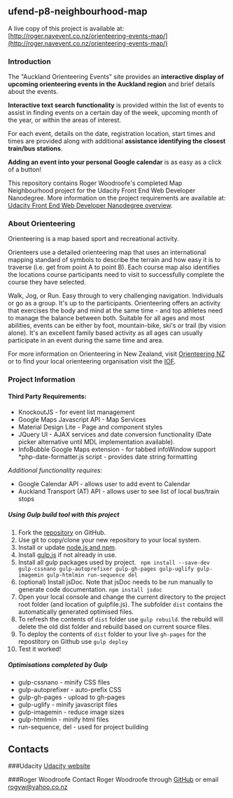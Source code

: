 ## ufend-p8-neighbourhood-map

A live copy of this project is available at:
[http://roger.navevent.co.nz/orienteering-events-map/](http://roger.navevent.co.nz/orienteering-events-map/)



### Introduction

The "Auckland Orienteering Events" site provides an **interactive display of upcoming orienteering events in the Auckland region** and brief details about the events.

**Interactive text search functionality** is provided within the list of events to assist in finding events on a certain day of the week, upcoming month of the year, or within the areas of interest.

For each event, details on the date, registration location, start times and times are provided along with additional **assistance identifying the closest train/bus stations**.

**Adding an event into your personal Google calendar** is as easy as a click of a button!

This repository contains Roger Woodroofe's completed Map Neighbourhood project for the Udacity Front End Web Developer Nanodegree.
More information on the project requirements are available at: [Udacity Front End Web Developer Nanodegree overview](https://www.udacity.com/course/front-end-web-developer-nanodegree--nd001#).

### About Orienteering

Orienteering is a map based sport and recreational activity.

Orienteers use a detailed orienteering map that uses an international mapping standard of symbols to describe the terrain and how easy it is to traverse (i.e. get from point A to point B). Each course map also identifies the locations course participants need to visit to successfully complete the course they have selected.

Walk, Jog, or Run. Easy through to very challenging navigation. Individuals or go as a group. It's up to the participants.  Orienteering offers an activity that exercises the body and mind at the same time - and top athletes need to manage the balance between both. Suitable for all ages and most abilities, events can be either by foot, mountain-bike, ski's or trail (by vision alone). It's an excellent family based activity as all ages can usually participate in an event during the same time and area.

For more information on Orienteering in New Zealand, visit [Orienteering NZ](http://www.orienteering.org.nz/) or to find your local orienteering organisation visit the [IOF](http://www.orienteering.org/).


### Project Information

#### Third Party Requirements:

* KnockoutJS - for event list management
* Google Maps Javascript API - Map Services
* Material Design Lite - Page and component styles
* JQuery UI - AJAX services and date conversion functionality (Date picker alternative until MDL implementation available).
* InfoBubble Google Maps extension - for tabbed infoWindow support
*php-date-formatter.js script - provides date string formatting

*Additional functionality requires:*

* Google Calendar API - allows user to add event to Calendar
* Auckland Transport (AT) API - allows user to see list of local bus/train stops


##### Using Gulp build tool with this project

1. Fork the [repository](https://github.com/rogyw/ufend-P8-neighbourhood-map.git) on GitHub.
1. Use git to copy/clone your new repository to your local system.
1. Install or update [node.js and npm](https://nodejs.org/en/).
1. Install [gulp.js](http://gulpjs.com/) if not already in use.
1. Install all gulp packages used by project.
``` npm install --save-dev gulp-cssnano gulp-autoprefixer gulp-gh-pages gulp-uglify gulp-imagemin gulp-htmlmin run-sequence del```
1. (optional) Install jsDoc. Note that jsDoc needs to be run manually to generate code  documentation. ```npm install jsdoc```
1. Open your local console and change the current directory to the project root folder (and location of gulpfile.js). The subfolder `dist` contains the automatically generated optimised files.
1. To refresh the contents of `dist` folder use `gulp rebuild`.  the rebuild will delete the old dist folder and rebuild based on current source files.
1. To deploy the contents of `dist` folder to your live `gh-pages` for the repostitory on Github use `gulp deploy`
1. Test it worked!

##### Optimisations completed by Gulp
* gulp-cssnano - minify CSS files
* gulp-autoprefixer - auto-prefix CSS
* gulp-gh-pages - upload to gh-pages
* gulp-uglify  - minify javascript files
* gulp-imagemin - reduce image sizes
* gulp-htmlmin  - minify html files
* run-sequence, del - used for project building

## Contacts

###Udacity
[Udacity website](https://www.udacity.com/)

###Roger Woodroofe
Contact Roger Woodroofe through [GitHub](https://github.com/rogyw) or email [rogyw@yahoo.co.nz](mailto:rogyw@yahoo.co.nz)
